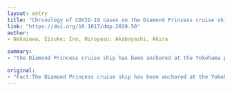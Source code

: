 ```yaml
---
layout: entry
title: "Chronology of COVID-19 cases on the Diamond Princess cruise ship and ethical considerations: a report from Japan"
link: "https://doi.org/10.1017/dmp.2020.50"
author:
- Nakazawa, Eisuke; Ino, Hiroyasu; Akabayashi, Akira

summary:
- "the Diamond Princess cruise ship has been anchored at the Yokohama port in Japan since February 23, 2020. A total of 691 cases of COVID-19 infection had been confirmed as of February 23. The government initially assumed that the infection was not spreading aboard. On February 5, the government set a 14-day health observation period because of the severity of the infection."

original:
- "Fact:The Diamond Princess cruise ship has been anchored at the Yokohama port in Japan since February 3, 2020. A total of 691 cases of COVID-19 infection had been confirmed as of February 23. The government initially assumed that the infection was not spreading aboard and therefore indicated that any persons who either tested negative for the virus or were asymptomatic should immediately disembark. However, on February 5, the government set a 14-day health observation period because of the severity of the infection. Passengers confirmed to free from infection began disembarking on Day 15 of quarantine (February 19).Facts to be examined:The effectiveness and validity of infection control, justification for the timing of inspections, and even the nature of COVID-19 itself are now all in question.Ethical considerations:The ethical considerations related to cruise ship infection control include the reasonable justification for isolation, the psychological fragility and quality of life of the isolated passengers and crew members, the procedural justice inherent in a forced quarantine, and the optimization of control measures.Public health preparedness:The international coordination framework and the global ramifications of such outbreaks should be reevaluated by the international community. Denying a ship's entry based on local politics is incompatible with global justice. Events such as these require an international response and global regulations that seek to reduce disparities."
---
```


